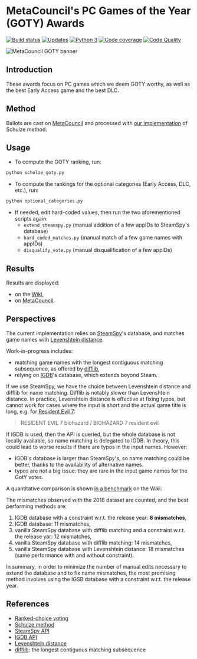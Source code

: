 # MetaCouncil's PC Games of the Year (GOTY) Awards

[![Build status][build-image]][build]
[![Updates][dependency-image]][pyup]
[![Python 3][python3-image]][pyup]
[![Code coverage][codecov-image]][codecov]
[![Code Quality][codacy-image]][codacy]

![MetaCouncil GOTY banner](https://raw.githubusercontent.com/wiki/woctezuma/metacouncil-goty/metacouncil-goty-banner.png)

## Introduction

These awards focus on PC games which we deem GOTY worthy, as well as the best Early Access game and the best DLC.

## Method

Ballots are cast on [MetaCouncil](https://metacouncil.com/threads/metacouncils-pc-games-of-the-year-awards-2018.473/) and processed with [our implementation](https://github.com/woctezuma/steam-era-goty) of Schulze method.

## Usage

-   To compute the GOTY ranking, run:

```bash
python schulze_goty.py
```

-   To compute the rankings for the optional categories (Early Access, DLC, etc.), run:

```bash
python optional_categories.py
```

-   If needed, edit hard-coded values, then run the two aforementioned scripts again:
    -   `extend_steamspy.py` (manual addition of a few appIDs to SteamSpy's database)
    -   `hard_coded_matches.py` (manual match of a few game names with appIDs)
    -   `disqualify_vote.py` (manual disqualification of a few appIDs)

## Results

Results are displayed:
-   on the [Wiki](https://github.com/woctezuma/metacouncil-goty/wiki),
-   on [MetaCouncil](https://metacouncil.com/threads/metacouncils-pc-games-of-the-year-awards-2018-results.525/).

## Perspectives

The current implementation relies on [SteamSpy](https://github.com/woctezuma/steamspypi)'s database, and matches game names with [Levenshtein distance](https://github.com/ztane/python-Levenshtein).

Work-in-progress includes:
-   matching game names with the longest contiguous matching subsequence, as offered by [difflib](https://docs.python.org/3/library/difflib.html),
-   relying on [IGDB](https://www.igdb.com/api)'s database, which extends beyond Steam.

If we use SteamSpy, we have the choice between Levenshtein distance and difflib for name matching.
Difflib is notably slower than Levenshtein distance. 
In practice, Levenshtein distance is effective at fixing typos, but cannot work for cases where the input is short and the actual game title is long, e.g. for [Resident Evil 7](https://store.steampowered.com/app/418370/):

> RESIDENT EVIL 7 biohazard / BIOHAZARD 7 resident evil

If IGDB is used, then the API is queried, but the whole database is not locally available, so name matching is delegated to IGDB.
In theory, this could lead to worse results if there are typos in the input names.
However:
-   IGDB's database is larger than SteamSpy's, so name matching could be better, thanks to the availability of alternative names.
-   typos are not a big issue: they are rare in the input game names for the GotY votes.

A quantitative comparison is shown [in a benchmark](https://github.com/woctezuma/metacouncil-goty/wiki/Benchmark) on the Wiki.

The mismatches observed with the 2018 dataset are counted, and the best performing methods are:
1.  IGDB database with a constraint w.r.t. the release year: **8 mismatches**,
2.  IGDB database: 11 mismatches,
3.  vanilla SteamSpy database with difflib matching and a constraint w.r.t. the release yar: 12 mismatches,
4.  vanilla SteamSpy database with difflib matching: 14 mismatches,
5.  vanilla SteamSpy database with Levenshtein distance: 18 mismatches (same performance with and without constraint). 

In summary, in order to minimize the number of manual edits necessary to extend the database and to fix name mismatches,
the most promising method involves using the IGSB database with a constraint w.r.t. the release year.

## References

-   [Ranked-choice voting](https://en.wikipedia.org/wiki/Ranked_voting)
-   [Schulze method](https://en.wikipedia.org/wiki/Schulze_method)
-   [SteamSpy API](https://github.com/woctezuma/steamspypi)
-   [IGDB API](https://www.igdb.com/api)
-   [Levenshtein distance](https://github.com/ztane/python-Levenshtein)
-   [difflib](https://docs.python.org/3/library/difflib.html): the longest contiguous matching subsequence

<!-- Definitions -->

[build]: <https://travis-ci.org/woctezuma/metacouncil-goty>
[build-image]: <https://travis-ci.org/woctezuma/metacouncil-goty.svg?branch=master>

[pyup]: <https://pyup.io/repos/github/woctezuma/metacouncil-goty/>
[dependency-image]: <https://pyup.io/repos/github/woctezuma/metacouncil-goty/shield.svg>
[python3-image]: <https://pyup.io/repos/github/woctezuma/metacouncil-goty/python-3-shield.svg>

[codecov]: <https://codecov.io/gh/woctezuma/metacouncil-goty>
[codecov-image]: <https://codecov.io/gh/woctezuma/metacouncil-goty/branch/master/graph/badge.svg>

[codacy]: <https://www.codacy.com/app/woctezuma/metacouncil-goty>
[codacy-image]: <https://api.codacy.com/project/badge/Grade/d072d73231a24a5b91bc72c59737ca7d> 
